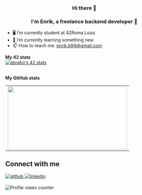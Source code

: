 ### <div align="center">Hi there 👋</div>

### <div align="center">I'm Enrik, a freelance backend developer 🚀</div>

- 🖥 I’m currently student at 42Roma Luiss
- 🌱 I’m currently learning something new
- 📫 How to reach me: enrik.b94@gmail.com
<div align="left">
	<table>
		<tr>
			<b>My 42 stats</b></br>
		</tr>
		<tr>
			<a href="https://github.com/Wowbagger1994">
				<img src="https://badge42.vercel.app/api/v2/cllds5gaf000608jj04fun34t/stats?cursusId=21&coalitionId=124" alt="ebraho's 42 stats" />
			</a>
		</tr>
	</table>
	<table>
		<tr>
			<b>My GitHub stats</b>
		</tr>
		<tr>
			<td>
				<a href="https://github.com/Wowbagger1994?tab=repositories">
					<img src="https://github-readme-stats.vercel.app/api/top-langs/?username=Wowbagger1994&layout=compact&theme=tokyonight" width="380" height="200">
				</a>
			</td>
		</tr>
	</table>
</div>

## Connect with me
<div align="left">
<a href="https://github.com/Wowbagger1994" target="_blank">
<img src=https://img.shields.io/badge/github-%2324292e.svg?&style=for-the-badge&logo=github&logoColor=white alt=github style="margin-bottom: 5px;" />
</a>
<a href="https://linkedin.com/in/ebraho" target="_blank">
<img src=https://img.shields.io/badge/linkedin-%231E77B5.svg?&style=for-the-badge&logo=linkedin&logoColor=white alt=linkedin style="margin-bottom: 5px;" />
</a>
</div>



![Profile views counter](https://komarev.com/ghpvc/?username=Wowbagger1994&&style=flat-square)
